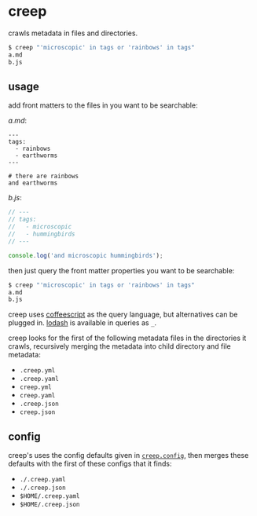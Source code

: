 # creep

crawls metadata in files and directories.

```sh
$ creep "'microscopic' in tags or 'rainbows' in tags"  
a.md
b.js
```


## usage

add front matters to the files in you want to be searchable:

*a.md*:

```
---
tags:
  - rainbows
  - earthworms
---

# there are rainbows
and earthworms
```

*b.js*:

```javascript
// ---
// tags:
//   - microscopic
//   - hummingbirds
// ---

console.log('and microscopic hummingbirds');
```

then just query the front matter properties you want to be searchable:

```sh
$ creep "'microscopic' in tags or 'rainbows' in tags"  
a.md
b.js
```

creep uses [coffeescript](http://coffeescript.org/) as the query language, but alternatives can be plugged in. [lodash](http://lodash.com/) is available in queries as `_`.

creep looks for the first of the following metadata files in the directories it crawls, recursively merging the metadata into child directory and file metadata:

  - `.creep.yml`
  - `.creep.yaml`
  - `creep.yml`
  - `creep.yaml`
  - `.creep.json`
  - `creep.json`

## config
creep's uses the config defaults given in [`creep.config`](src/config.js), then merges these defaults with the first of these configs that it finds:

  - `./.creep.yaml`
  - `./.creep.json`
  - `$HOME/.creep.yaml`
  - `$HOME/.creep.json`
